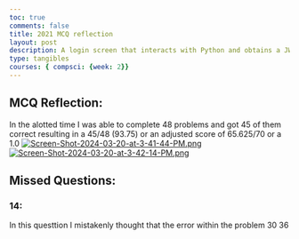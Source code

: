 ```yaml
---
toc: true
comments: false
title: 2021 MCQ reflection
layout: post
description: A login screen that interacts with Python and obtains a JWT  
type: tangibles
courses: { compsci: {week: 2}}
---
```


## MCQ Reflection:
In the alotted time I was able to complete 48 problems and got 45 of them correct resulting in a 45/48 (93.75) or an adjusted score of 65.625/70 or a 1.0
[![Screen-Shot-2024-03-20-at-3-41-44-PM.png](https://i.postimg.cc/tTYhg4gR/Screen-Shot-2024-03-20-at-3-41-44-PM.png)](https://postimg.cc/qhHtb0nW)
[![Screen-Shot-2024-03-20-at-3-42-14-PM.png](https://i.postimg.cc/3JMgK7Q7/Screen-Shot-2024-03-20-at-3-42-14-PM.png)](https://postimg.cc/7bVCVFLQ)

## Missed Questions:
### 14:
In this questtion I mistakenly thought that the error within the problem
30
36